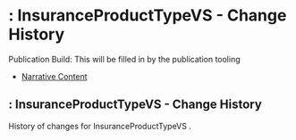 # : InsuranceProductTypeVS - Change History

Publication Build: This will be filled in by the publication tooling

* [Narrative Content](ValueSet-InsuranceProductTypeVS.html)

## : InsuranceProductTypeVS - Change History

History of changes for InsuranceProductTypeVS .